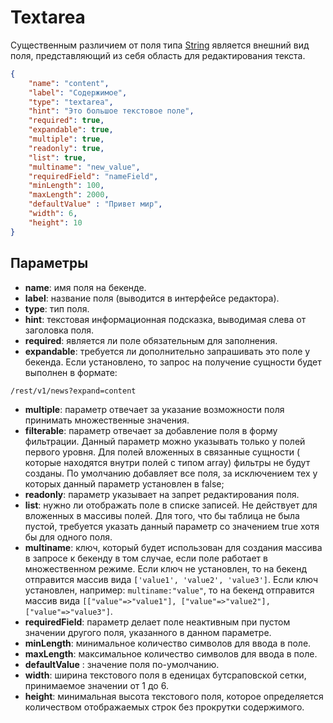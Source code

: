 # Textarea

Существенным различием от поля типа [String](string.md) является внешний вид поля, представляющий из себя область 
для редактирования текста.

```json
{
    "name": "content",
    "label": "Содержимое",
    "type": "textarea",
    "hint": "Это большое текстовое поле",
    "required": true,
    "expandable": true,
    "multiple": true,
    "readonly": true,
    "list": true,
    "multiname": "new_value",
    "requiredField": "nameField",
    "minLength": 100,
    "maxLength": 2000,
    "defaultValue" : "Привет мир",
    "width": 6,
    "height": 10
}
```

## Параметры

* **name**: имя поля на бекенде.
* **label**: название поля (выводится в интерфейсе редактора).
* **type**: тип поля.
* **hint**: текстовая информационная подсказка, выводимая слева от заголовка поля.
* **required**: является ли поле обязательным для заполнения.
* **expandable**: требуется ли дополнительно запрашивать это поле у бекенда. Если установлено, то запрос на получение 
сущности будет выполнен в формате:
```
/rest/v1/news?expand=content
```
* **multiple**: параметр отвечает за указание возможности поля принимать множественные значения.
* **filterable**: параметр отвечает за добавление поля в форму фильтрации. Данный параметр можно указывать только у полей 
первого уровня. Для полей вложенных в связанные сущности ( которые находятся внутри полей с типом array) фильтры не 
будут созданы. По умолчанию добавляет все поля, за исключением тех у которых данный параметр установлен в false;
* **readonly**: параметр указывает на запрет редактирования поля.
* **list**: нужно ли отображать поле в списке записей. Не действует для вложенных в массивы полей. Для того, что бы 
таблица не была пустой, требуется указать данный параметр со значением true хотя бы для одного поля.
* **multiname**: ключ, который будет использован для создания массива в запросе к бекенду в том случае, если поле 
работает в множественном режиме. Если ключ не установлен, то на бекенд отправится массив вида 
`['value1', 'value2', 'value3']`. Если ключ установлен, например: `multiname:"value"`, то на бекенд отправится 
массив вида `[["value"=>"value1"], ["value"=>"value2"], ["value"=>"value3"]`.
* **requiredField**: параметр делает поле неактивным при пустом значении другого поля, указанного в данном параметре.
* **minLength**: минимальное количество символов для ввода в поле.
* **maxLength**: максимальное количество символов для ввода в поле.
* **defaultValue** : значение поля по-умолчанию.
* **width**: ширина текстового поля в еденицах бутсраповской сетки, принимаемое значении от 1 до 6.
* **height**: минимальная высота текстового поля, которое определяется количеством отображаемых строк без прокрутки содержимого.

